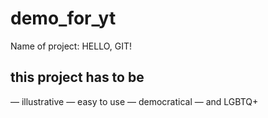 # demo_for_yt

Name of project: HELLO, GIT!
## this project has to be

— illustrative
— easy to use
— democratical
— and LGBTQ+

